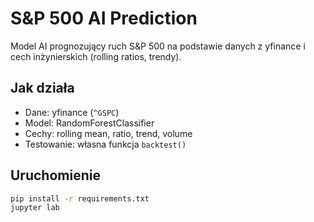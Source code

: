 # S&P 500 AI Prediction

Model AI prognozujący ruch S&P 500 na podstawie danych z yfinance i cech inżynierskich (rolling ratios, trendy).

## Jak działa
- Dane: yfinance (`^GSPC`)
- Model: RandomForestClassifier
- Cechy: rolling mean, ratio, trend, volume
- Testowanie: własna funkcja `backtest()`

## Uruchomienie
```bash
pip install -r requirements.txt
jupyter lab
